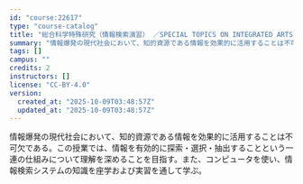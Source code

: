 ```yaml
---
id: "course:22617"
type: "course-catalog"
title: "総合科学特殊研究（情報検索演習） ／SPECIAL TOPICS ON INTEGRATED ARTS AND SCIENCES: INFORMATION RETRIEVAL"
summary: "情報爆発の現代社会において、知的資源である情報を効果的に活用することは不可欠である。この授業では、情報を有効的に探索・選択・抽出することという一連の仕組みについて理解を深めることを目指す。また、コンピュータを使い、情報検索システムの知識を座…"
tags: []
campus: ""
credits: 2
instructors: []
license: "CC-BY-4.0"
version:
  created_at: "2025-10-09T03:48:57Z"
  updated_at: "2025-10-09T03:48:57Z"
---
```

情報爆発の現代社会において、知的資源である情報を効果的に活用することは不可欠である。この授業では、情報を有効的に探索・選択・抽出することという一連の仕組みについて理解を深めることを目指す。また、コンピュータを使い、情報検索システムの知識を座学および実習を通して学ぶ。
